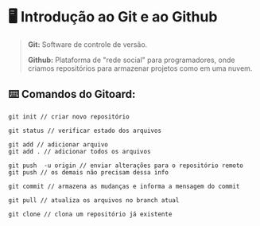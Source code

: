 # :desktop_computer: Introdução ao Git e ao Github 



> **Git:** Software de controle de versão.
>
> **Github:** Plataforma de "rede social" para programadores, onde criamos repositórios para armazenar projetos como em uma nuvem.



## :keyboard: Comandos do Gitoard:

```
git init // criar novo repositório
```

```
git status // verificar estado dos arquivos
```

```git add 
git add // adicionar arquivo
git add . // adicionar todos os arquivos
```

```
git push  -u origin // enviar alterações para o repositório remoto
git push // os demais não precisam dessa info
```

```
git commit // armazena as mudanças e informa a mensagem do commit
```

```
git pull // atualiza os arquivos no branch atual
```

```
git clone // clona um repositório já existente
```

